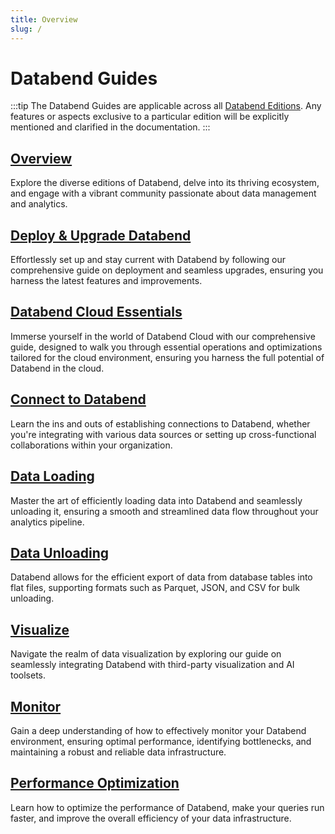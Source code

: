 ```yaml
---
title: Overview
slug: /
---
```


# Databend Guides

:::tip
The Databend Guides are applicable across all [Databend Editions](00-editions/index.md). Any features or aspects exclusive to a particular edition will be explicitly mentioned and clarified in the documentation.
:::

[Overview](index.md)
---
Explore the diverse editions of Databend, delve into its thriving ecosystem, and engage with a vibrant community passionate about data management and analytics.

[Deploy & Upgrade Databend](../10-deploy/index.md)
---
Effortlessly set up and stay current with Databend by following our comprehensive guide on deployment and seamless upgrades, ensuring you harness the latest features and improvements.

[Databend Cloud Essentials](../20-cloud/index.md)
---
Immerse yourself in the world of Databend Cloud with our comprehensive guide, designed to walk you through essential operations and optimizations tailored for the cloud environment, ensuring you harness the full potential of Databend in the cloud.

[Connect to Databend](../30-sql-clients/index.md)
---
Learn the ins and outs of establishing connections to Databend, whether you're integrating with various data sources or setting up cross-functional collaborations within your organization.

[Data Loading](../40-load-data/index.md)
---
Master the art of efficiently loading data into Databend and seamlessly unloading it, ensuring a smooth and streamlined data flow throughout your analytics pipeline.

[Data Unloading](../50-unload-data/index.md)
---
Databend allows for the efficient export of data from database tables into flat files, supporting formats such as Parquet, JSON, and CSV for bulk unloading.

[Visualize](../60-visualize/index.md)
---
Navigate the realm of data visualization by exploring our guide on seamlessly integrating Databend with third-party visualization and AI toolsets.

[Monitor](../70-monitor/index.md)
---
Gain a deep understanding of how to effectively monitor your Databend environment, ensuring optimal performance, identifying bottlenecks, and maintaining a robust and reliable data infrastructure.

[Performance Optimization](../80-performance-optimization/index.md)
---
Learn how to optimize the performance of Databend, make your queries run faster, and improve the overall efficiency of your data infrastructure.
